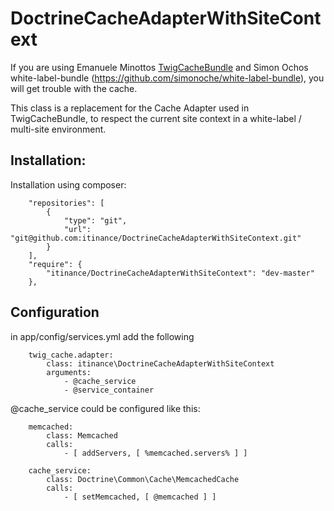 # DoctrineCacheAdapterWithSiteContext

If you are using Emanuele Minottos [TwigCacheBundle](https://github.com/EmanueleMinotto/TwigCacheBundle) and
Simon Ochos white-label-bundle (https://github.com/simonoche/white-label-bundle), you will get trouble with
the cache.

This class is a replacement for the Cache Adapter used in TwigCacheBundle, to respect the current site context
in a white-label / multi-site environment.

## Installation:

Installation using composer:

```
    "repositories": [
        {
            "type": "git",
            "url": "git@github.com:itinance/DoctrineCacheAdapterWithSiteContext.git"
        }
    ],
    "require": {
        "itinance/DoctrineCacheAdapterWithSiteContext": "dev-master"
    },
```


## Configuration

in app/config/services.yml add the following

```
    twig_cache.adapter:
        class: itinance\DoctrineCacheAdapterWithSiteContext
        arguments:
            - @cache_service
            - @service_container
```

@cache_service could be configured like this:

```
    memcached:
        class: Memcached
        calls:
            - [ addServers, [ %memcached.servers% ] ]

    cache_service:
        class: Doctrine\Common\Cache\MemcachedCache
        calls:
            - [ setMemcached, [ @memcached ] ]
```

